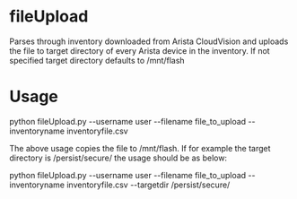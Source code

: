 # fileUpload
Parses through inventory downloaded from Arista CloudVision and uploads the file to target directory of every Arista device in the inventory. If not specified target directory defaults to /mnt/flash


# Usage

python fileUpload.py --username user --filename file_to_upload --inventoryname inventoryfile.csv

The above usage copies the file to /mnt/flash. If for example the target directory is /persist/secure/ the usage should be as below:

python fileUpload.py --username user --filename file_to_upload --inventoryname inventoryfile.csv --targetdir /persist/secure/
